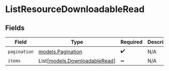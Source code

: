 # ListResourceDownloadableRead


## Fields

| Field                                                          | Type                                                           | Required                                                       | Description                                                    |
| -------------------------------------------------------------- | -------------------------------------------------------------- | -------------------------------------------------------------- | -------------------------------------------------------------- |
| `pagination`                                                   | [models.Pagination](../models/pagination.md)                   | :heavy_check_mark:                                             | N/A                                                            |
| `items`                                                        | List[[models.DownloadableRead](../models/downloadableread.md)] | :heavy_minus_sign:                                             | N/A                                                            |